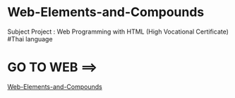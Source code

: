 # Web-Elements-and-Compounds
Subject Project : Web Programming with HTML (High Vocational Certificate) #Thai language

# GO TO WEB ==> 
[Web-Elements-and-Compounds](https://kamchai-n.github.io/Web-Elements-and-Compounds/)
